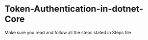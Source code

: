 # Token-Authentication-in-dotnet-Core
Make sure you read and follow all the steps stated in Steps file
